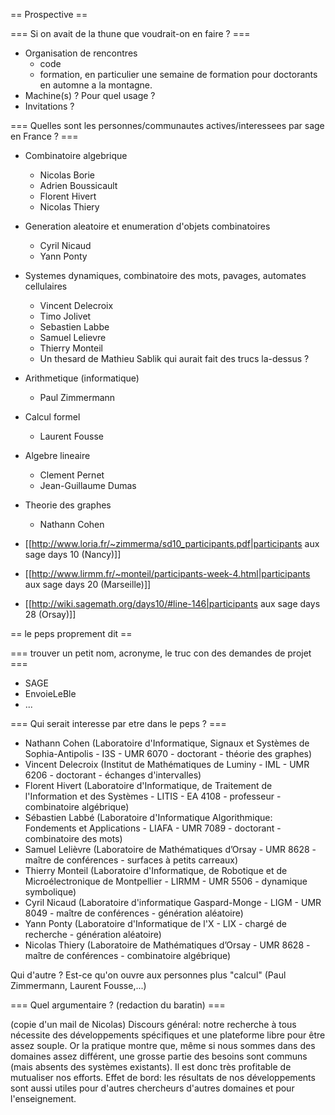 == Prospective ==

=== Si on avait de la thune que voudrait-on en faire ? ===
  * Organisation de rencontres 
    * code
    * formation, en particulier une semaine de formation pour doctorants en automne a la montagne.
  * Machine(s) ? Pour quel usage ?
  * Invitations ?


=== Quelles sont les personnes/communautes actives/interessees par sage en France ? ===
  * Combinatoire algebrique
    * Nicolas Borie
    * Adrien Boussicault
    * Florent Hivert
    * Nicolas Thiery
  * Generation aleatoire et enumeration d'objets combinatoires
    * Cyril Nicaud
    * Yann Ponty
  * Systemes dynamiques, combinatoire des mots, pavages, automates cellulaires
    * Vincent Delecroix
    * Timo Jolivet
    * Sebastien Labbe
    * Samuel Lelievre
    * Thierry Monteil
    * Un thesard de Mathieu Sablik qui aurait fait des trucs la-dessus ?
  * Arithmetique (informatique)
    * Paul Zimmermann
  * Calcul formel
    * Laurent Fousse
  * Algebre lineaire
    * Clement Pernet
    * Jean-Guillaume Dumas
  * Theorie des graphes
    * Nathann Cohen

  * [[http://www.loria.fr/~zimmerma/sd10_participants.pdf|participants aux sage days 10 (Nancy)]]
  * [[http://www.lirmm.fr/~monteil/participants-week-4.html|participants aux sage days 20 (Marseille)]]
  * [[http://wiki.sagemath.org/days10/#line-146|participants aux sage days 28 (Orsay)]]



== le peps proprement dit ==

=== trouver un petit nom, acronyme, le truc con des demandes de projet ===
  * SAGE
  * EnvoieLeBle
  * ...


=== Qui serait interesse par etre dans le peps ? ===
  * Nathann Cohen (Laboratoire d'Informatique, Signaux et Systèmes de Sophia-Antipolis - I3S - UMR 6070 - doctorant - théorie des graphes)
  * Vincent Delecroix (Institut de Mathématiques de Luminy - IML - UMR 6206 - doctorant - échanges d'intervalles)
  * Florent Hivert (Laboratoire d'Informatique, de Traitement de l'Information et des Systèmes - LITIS - EA 4108 - professeur - combinatoire algébrique)
  * Sébastien Labbé (Laboratoire d'Informatique Algorithmique: Fondements et Applications - LIAFA - UMR 7089 - doctorant - combinatoire des mots)
  * Samuel Lelièvre (Laboratoire de Mathématiques d’Orsay - UMR 8628 - maître de conférences - surfaces à petits carreaux)
  * Thierry Monteil (Laboratoire d'Informatique, de Robotique et de Microélectronique de Montpellier - LIRMM - UMR 5506 - dynamique symbolique)
  * Cyril Nicaud (Laboratoire d'informatique Gaspard-Monge - LIGM - UMR 8049 - maître de conférences - génération aléatoire)
  * Yann Ponty (Laboratoire d'Informatique de l'X - LIX - chargé de recherche - génération aléatoire)
  * Nicolas Thiery (Laboratoire de Mathématiques d’Orsay - UMR 8628 - maître de conférences - combinatoire algébrique)

Qui d'autre ? Est-ce qu'on ouvre aux personnes plus "calcul" (Paul Zimmermann, Laurent Fousse,...)


=== Quel argumentaire ? (redaction du baratin) ===

(copie d'un mail de Nicolas) Discours général: notre recherche à tous nécessite des développements spécifiques et une plateforme libre pour être assez souple. Or la pratique montre que, même si nous sommes dans des domaines assez différent, une grosse partie des besoins sont communs (mais absents des systèmes existants). Il est donc très profitable de mutualiser nos efforts. Effet de bord: les résultats de nos développements sont aussi utiles pour d'autres chercheurs d'autres domaines et pour l'enseignement.
